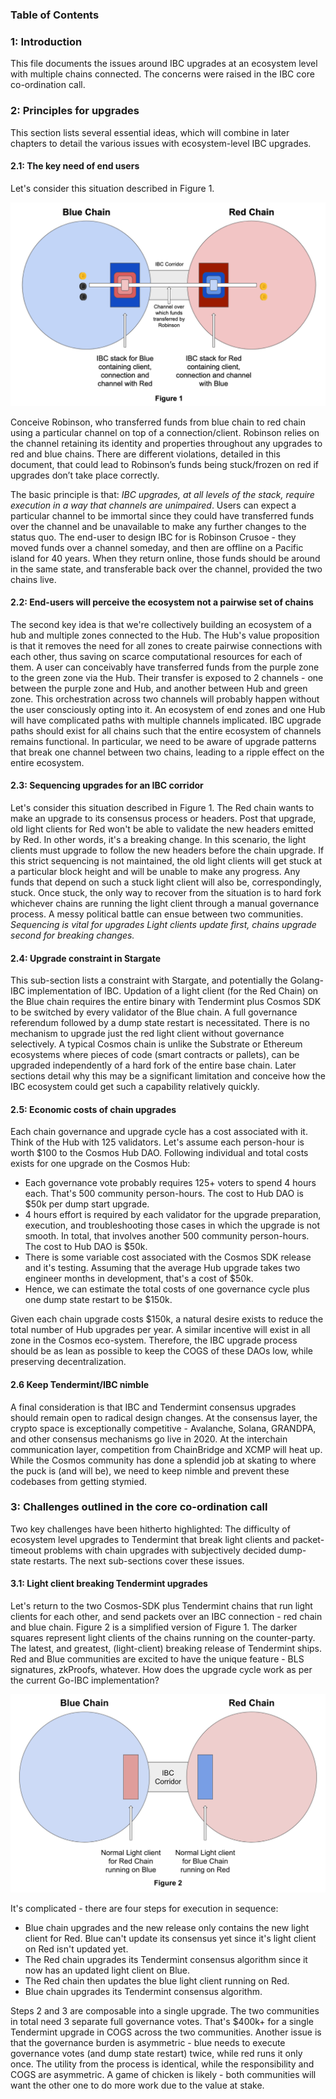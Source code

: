 ### Table of Contents


### 1: Introduction 
This file documents the issues around IBC upgrades at an ecosystem level with multiple chains connected. The concerns were raised in the IBC core co-ordination call.

### 2: Principles for upgrades
This section lists several essential ideas, which will combine in later chapters to detail the various issues with ecosystem-level IBC upgrades.

#### 2.1: The key need of end users
Let's consider this situation described in Figure 1.

![](diagrams/Upgrades_figure_one.png)

Conceive Robinson, who transferred funds from blue chain to red chain using a particular channel on top of a connection/client. Robinson relies on the channel retaining its identity and properties throughout any upgrades to red and blue chains. There are different violations, detailed in this document, that could lead to Robinson’s funds being stuck/frozen on red if upgrades don’t take place correctly.

The basic principle is that: *IBC upgrades, at all levels of the stack, require execution in a way that channels are unimpaired*. Users can expect a particular channel to be immortal since they could have transferred funds over the channel and be unavailable to make any further changes to the status quo. The end-user to design IBC for is Robinson Crusoe - they moved funds over a channel someday, and then are offline on a Pacific island for 40 years. When they return online, those funds should be around in the same state, and transferable back over the channel, provided the two chains live.

#### 2.2: End-users will perceive the ecosystem not a pairwise set of chains
The second key idea is that we're collectively building an ecosystem of a hub and multiple zones connected to the Hub. The Hub's value proposition is that it removes the need for all zones to create pairwise connections with each other, thus saving on scarce computational resources for each of them. A user can conceivably have transferred funds from the purple zone to the green zone via the Hub. Their transfer is exposed to 2 channels - one between the purple zone and Hub, and another between Hub and green zone. This orchestration across two channels will probably happen without the user consciously opting into it. An ecosystem of end zones and one Hub will have complicated paths with multiple channels implicated. IBC upgrade paths should exist for all chains such that the entire ecosystem of channels remains functional. In particular, we need to be aware of upgrade patterns that break one channel between two chains, leading to a ripple effect on the entire ecosystem.

#### 2.3: Sequencing upgrades for an IBC corridor
Let's consider this situation described in Figure 1. The Red chain wants to make an upgrade to its consensus process or headers. Post that upgrade, old light clients for Red won't be able to validate the new headers emitted by Red. In other words, it's a breaking change. In this scenario, the light clients must upgrade to follow the new headers before the chain upgrade. If this strict sequencing is not maintained, the old light clients will get stuck at a particular block height and will be unable to make any progress. Any funds that depend on such a stuck light client will also be, correspondingly, stuck. Once stuck, the only way to recover from the situation is to hard fork whichever chains are running the light client through a manual governance process. A messy political battle can ensue between two communities. *Sequencing is vital for upgrades Light clients update first, chains upgrade second for breaking changes.*

#### 2.4: Upgrade constraint in Stargate
This sub-section lists a constraint with Stargate, and potentially the Golang-IBC implementation of IBC. Updation of a light client (for the Red Chain) on the Blue chain requires the entire binary with Tendermint plus Cosmos SDK to be switched by every validator of the Blue chain. A full governance referendum followed by a dump state restart is necessitated. There is no mechanism to upgrade just the red light client without governance selectively. A typical Cosmos chain is unlike the Substrate or Ethereum ecosystems where pieces of code (smart contracts or pallets), can be upgraded independently of a hard fork of the entire base chain. Later sections detail why this may be a significant limitation and conceive how the IBC ecosystem could get such a capability relatively quickly.

#### 2.5: Economic costs of chain upgrades
Each chain governance and upgrade cycle has a cost associated with it. Think of the Hub with 125 validators. Let's assume each person-hour is worth $100 to the Cosmos Hub DAO. Following individual and total costs exists for one upgrade on the Cosmos Hub: 

* Each governance vote probably requires 125+ voters to spend 4 hours each. That's 500 community person-hours. The cost to Hub DAO is $50k per dump start upgrade. 
* 4 hours effort is required by each validator for the upgrade preparation, execution, and troubleshooting those cases in which the upgrade is not smooth. In total, that involves another 500 community person-hours. The cost to Hub DAO is $50k.
* There is some variable cost associated with the Cosmos SDK release and it's testing. Assuming that the average Hub upgrade takes two engineer months in development, that's a cost of $50k.
* Hence, we can estimate the total costs of one governance cycle plus one dump state restart to be $150k.
 
Given each chain upgrade costs $150k, a natural desire exists to reduce the total number of Hub upgrades per year. A similar incentive will exist in all zone in the Cosmos eco-system. Therefore, the IBC upgrade process should be as lean as possible to keep the COGS of these DAOs low, while preserving decentralization.

#### 2.6 Keep Tendermint/IBC nimble
A final consideration is that IBC and Tendermint consensus upgrades should remain open to radical design changes. At the consensus layer, the crypto space is exceptionally competitive - Avalanche, Solana, GRANDPA, and other consensus mechanisms go live in 2020. At the interchain communication layer, competition from ChainBridge and XCMP will heat up. While the Cosmos community has done a splendid job at skating to where the puck is (and will be), we need to keep nimble and prevent these codebases from getting stymied.

### 3: Challenges outlined in the core co-ordination call
Two key challenges have been hitherto highlighted: The difficulty of ecosystem level upgrades to Tendermint that break light clients and packet-timeout problems with chain upgrades with subjectively decided dump-state restarts. The next sub-sections cover these issues. 

#### 3.1: Light client breaking Tendermint upgrades
Let's return to the two Cosmos-SDK plus Tendermint chains that run light clients for each other, and send packets over an IBC connection - red chain and blue chain. Figure 2 is a simplified version of Figure 1. The darker squares represent light clients of the chains running on the counter-party. The latest, and greatest, (light-client) breaking release of Tendermint ships. Red and Blue communities are excited to have the unique feature - BLS signatures, zkProofs, whatever. How does the upgrade cycle work as per the current Go-IBC implementation?

![](diagrams/Upgrades_figure_two.png)

It's complicated - there are four steps for execution in sequence:
* Blue chain upgrades and the new release only contains the new light client for Red. Blue can't update its consensus yet since it's light client on Red isn't updated yet.
* The Red chain upgrades its Tendermint consensus algorithm since it now has an updated light client on Blue.
* The Red chain then updates the blue light client running on Red.
* Blue chain upgrades its Tendermint consensus algorithm.

Steps 2 and 3 are composable into a single upgrade. The two communities in total need 3 separate full governance votes. That's $400k+ for a single Tendermint upgrade in COGS across the two communities. Another issue is that the governance burden is asymmetric - blue needs to execute governance votes (and dump state restart) twice, while red runs it only once. The utility from the process is identical, while the responsibility and COGS are asymmetric. A game of chicken is likely - both communities will want the other one to do more work due to the value at stake.

